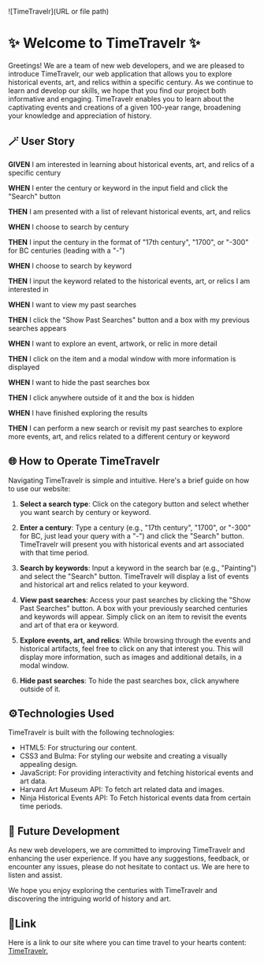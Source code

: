 ![TimeTravelr](URL or file path)

# ✨ Welcome to TimeTravelr ✨

Greetings!  We are a team of new web developers, and we are pleased to introduce TimeTravelr, our web application that allows you to explore historical events, art, and relics within a specific century. As we continue to learn and develop our skills, we hope that you find our project both informative and engaging. TimeTravelr enables you to learn about the captivating events and creations of a given 100-year range, broadening your knowledge and appreciation of history.

## 🪄 User Story
**GIVEN** I am interested in learning about historical events, art, and relics of a specific century

**WHEN** I enter the century or keyword in the input field and click the "Search" button

**THEN** I am presented with a list of relevant historical events, art, and relics

**WHEN** I choose to search by century

**THEN** I input the century in the format of "17th century", "1700", or "-300" for BC centuries (leading with a "-")

**WHEN** I choose to search by keyword

**THEN** I input the keyword related to the historical events, art, or relics I am interested in

**WHEN** I want to view my past searches

**THEN** I click the "Show Past Searches" button and a box with my previous searches appears

**WHEN** I want to explore an event, artwork, or relic in more detail

**THEN** I click on the item and a modal window with more information is displayed

**WHEN** I want to hide the past searches box

**THEN** I click anywhere outside of it and the box is hidden

**WHEN** I have finished exploring the results

**THEN** I can perform a new search or revisit my past searches to explore more events, art, and relics related to a different century or keyword

## 🌐 How to Operate TimeTravelr

Navigating TimeTravelr is simple and intuitive. Here's a brief guide on how to use our website:

1. **Select a search type**: Click on the category button and select whether you want search by century or keyword.

2. **Enter a century**: Type a century (e.g., "17th century", "1700", or "-300" for BC, just lead your query with a "-") and click the "Search" button. TimeTravelr will present you with historical events and art associated with that time period.

3. **Search by keywords**: Input a keyword in the search bar (e.g., "Painting") and select the "Search" button. TimeTravelr will display a list of events and historical art and relics related to your keyword.

4. **View past searches**: Access your past searches by clicking the "Show Past Searches" button. A box with your previously searched centuries and keywords will appear. Simply click on an item to revisit the events and art of that era or keyword.

5. **Explore events, art, and relics**: While browsing through the events and historical artifacts, feel free to click on any that interest you. This will display more information, such as images and additional details, in a modal window.

6. **Hide past searches**: To hide the past searches box, click anywhere outside of it.

## ⚙️Technologies Used

TimeTravelr is built with the following technologies:

- HTML5: For structuring our content.
- CSS3 and Bulma: For styling our website and creating a visually appealing design.
- JavaScript: For providing interactivity and fetching historical events and art data.
- Harvard Art Museum API: To fetch art related data and images.
- Ninja Historical Events API: To Fetch historical events data from certain time periods.

## 🔮 Future Development

As new web developers, we are committed to improving TimeTravelr and enhancing the user experience. If you have any suggestions, feedback, or encounter any issues, please do not hesitate to contact us. We are here to listen and assist.

We hope you enjoy exploring the centuries with TimeTravelr and discovering the intriguing world of history and art.

## 🔗Link

Here is a link to our site where you can time travel to your hearts content: [TimeTravelr.](https://project-abcjmr.github.io/reimagined-robot/)

